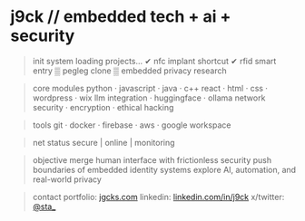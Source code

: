 # j9ck // embedded tech + ai + security

> init system
loading projects...
✔ nfc implant shortcut
✔ rfid smart entry
▒ pegleg clone
▒ embedded privacy research

> core modules
python · javascript · java · c++
react · html · css · wordpress · wix
llm integration · huggingface · ollama
network security · encryption · ethical hacking

> tools
git · docker · firebase · aws · google workspace

> net status
secure | online | monitoring

> objective
merge human interface with frictionless security
push boundaries of embedded identity systems
explore AI, automation, and real-world privacy

> contact
portfolio: [jgcks.com](https://www.jgcks.com)
linkedin: [linkedin.com/in/j9ck](https://www.linkedin.com/in/j9ck)
x/twitter: [@sta_](https://twitter.com/sta_)
